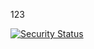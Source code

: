 123

[![Security Status](https://img.shields.io/badge/SAST%20AI-62%20Issues-red)](http://127.0.0.1:5000/report/None)
